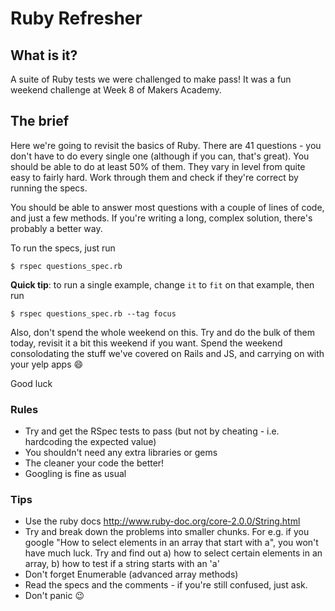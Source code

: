 Ruby Refresher
=================

## What is it?

A suite of Ruby tests we were challenged to make pass! It was a fun weekend challenge at Week 8 of Makers Academy.


## The brief

Here we're going to revisit the basics of Ruby. There are 41 questions - you don't have to do every single one (although if you can, that's great). You should be able to do at least 50% of them. They vary in level from quite easy to fairly hard. Work through them and check if they're correct by running the specs.

You should be able to answer most questions with a couple of lines of code, and just a few methods. If you're writing a long, complex solution, there's probably a better way.

To run the specs, just run

~~~
$ rspec questions_spec.rb
~~~

**Quick tip**: to run a single example, change `it` to `fit` on that example, then run

~~~
$ rspec questions_spec.rb --tag focus
~~~

Also, don't spend the whole weekend on this. Try and do the bulk of them today, revisit it a bit this weekend if you want. Spend the weekend consolodating the stuff we've covered on Rails and JS, and carrying on with your yelp apps :smile:

Good luck

### Rules

* Try and get the RSpec tests to pass (but not by cheating - i.e. hardcoding the expected value)
* You shouldn't need any extra libraries or gems
* The cleaner your code the better!
* Googling is fine as usual

### Tips

* Use the ruby docs http://www.ruby-doc.org/core-2.0.0/String.html
* Try and break down the problems into smaller chunks. For e.g. if you google "How to select elements in an array that start with a", you won't have much luck. Try and find out a) how to select certain elements in an array, b) how to test if a string starts with an 'a'
* Don't forget Enumerable (advanced array methods)
* Read the specs and the comments - if you're still confused, just ask.
* Don't panic :wink:
